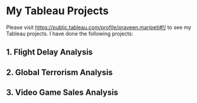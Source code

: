 # My Tableau Projects

Please visit https://public.tableau.com/profile/praveen.maripeti#!/ to see my Tableau projects. I have done the following projects:

## 1. Flight Delay Analysis
## 2. Global Terrorism Analysis
## 3. Video Game Sales Analysis


